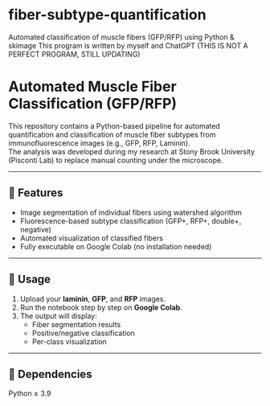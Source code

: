 # fiber-subtype-quantification
Automated classification of muscle fibers (GFP/RFP) using Python &amp; skimage
This program is written by myself and ChatGPT (THIS IS NOT A PERFECT PROGRAM, STILL UPDATING)
# Automated Muscle Fiber Classification (GFP/RFP)

This repository contains a Python-based pipeline for automated quantification and classification of muscle fiber subtypes from immunofluorescence images (e.g., GFP, RFP, Laminin).  
The analysis was developed during my research at Stony Brook University (Pisconti Lab) to replace manual counting under the microscope.

---

## 🧠 Features
- Image segmentation of individual fibers using watershed algorithm  
- Fluorescence-based subtype classification (GFP+, RFP+, double+, negative)  
- Automated visualization of classified fibers  
- Fully executable on Google Colab (no installation needed)

---

## 🚀 Usage
1. Upload your **laminin**, **GFP**, and **RFP** images.
2. Run the notebook step by step on **Google Colab**.
3. The output will display:
   - Fiber segmentation results  
   - Positive/negative classification  
   - Per-class visualization

---

## 🧩 Dependencies
Python ≥ 3.9  
